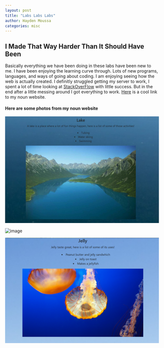 ```yaml
---
layout: post
title: "Labs Labs Labs"
author: Hayden Moussa
categories: misc
---
```


## I Made That Way Harder Than It Should Have Been

Basically everything we have been doing in these labs have been new to me. I have been enjoying the learning curve through. Lots of new programs, languages, and ways of going about coding. I am enjoying seeing how the web is actually created. I definitly struggled getting my server to work, I spent a lot of time looking at [StackOverFlow](https://stackoverflow.com/) with little success. But in the end after a little messing around I got everything to work. [Here](https://haydenmoussa.github.io/csci340lab1/) is a cool link to my noun website.

#### Here are some photos from my noun website

![image](../assets/LakeNoun.png)

![image](..\_posts\NounWebSite.png)

<img src="\assets\NounWebSite.png">

